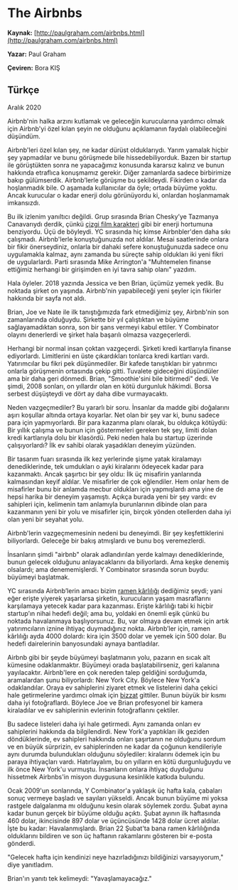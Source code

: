 # The Airbnbs

**Kaynak:** [http://paulgraham.com/airbnbs.html](http://paulgraham.com/airbnbs.html)

**Yazar:** Paul Graham

**Çeviren:** Bora KIŞ

## Türkçe

Aralık 2020 
 
Airbnb'nin halka arzını kutlamak ve geleceğin kurucularına yardımcı olmak için Airbnb'yi özel kılan şeyin ne olduğunu açıklamanın faydalı olabileceğini düşündüm. 

Airbnb'leri özel kılan şey, ne kadar dürüst olduklarıydı. Yarım yamalak hiçbir şey yapmadılar ve bunu görüşmede bile hissedebiliyorduk. Bazen bir startup ile görüştükten sonra ne yapacağımız konusunda kararsız kalırız ve bunun hakkında etraflıca konuşmamız gerekir. Diğer zamanlarda sadece birbirimize bakıp gülümserdik. Airbnb’lerle görüşme bu şekildeydi. Fikirden o kadar da hoşlanmadık bile. O aşamada kullanıcılar da öyle; ortada büyüme yoktu. Ancak kurucular o kadar enerji dolu görünüyordu ki, onlardan hoşlanmamak imkansızdı. 

Bu ilk izlenim yanıltıcı değildi. Grup sırasında Brian Chesky’ye Tazmanya Canavarıydı derdik, çünkü [çizgi film karakteri](https://www.youtube.com/watch?v=StG2u5qfFRg&t=2m27s)  gibi bir enerji hortumuna benziyordu. Üçü de böyleydi. YC sırasında hiç kimse Airbnbler'den daha sıkı çalışmadı. Airbnb'lerle konuştuğunuzda not aldılar. Mesai saatlerinde onlara bir fikir önerseydiniz, onlarla bir dahaki sefere konuştuğunuzda sadece onu uygulamakla kalmaz, aynı zamanda bu süreçte sahip oldukları iki yeni fikri de uygularlardı. Parti sırasında Mike Arrington'a "Muhtemelen finanse ettiğimiz herhangi bir girişimden en iyi tavra sahip olanı" yazdım. 

Hala öyleler. 2018 yazında Jessica ve ben Brian, üçümüz yemek yedik. Bu noktada şirket on yaşında. Airbnb'nin yapabileceği yeni şeyler için fikirler hakkında bir sayfa not aldı. 

Brian, Joe ve Nate ile ilk tanıştığımızda fark etmediğimiz şey, Airbnb'nin son zamanlarında olduğuydu. Şirkette bir yıl çalıştıktan ve büyüme sağlayamadıktan sonra, son bir şans vermeyi kabul ettiler. Y Combinator olayını denerlerdi ve şirket hala başarılı olmazsa vazgeçerlerdi.

Herhangi bir normal insan çoktan vazgeçerdi. Şirketi kredi kartlarıyla finanse ediyorlardı. Limitlerini en üste çıkardıkları tonlarca kredi kartları vardı. Yatırımcılar bu fikri pek düşünmediler. Bir kafede tanıştıkları bir yatırımcı onlarla görüşmenin ortasında çekip gitti. Tuvalete gideceğini düşündüler ama bir daha geri dönmedi. Brian, "Smoothie'sini bile bitirmedi" dedi. Ve şimdi, 2008 sonları, on yıllardır olan en kötü durgunluk hâkimdi. Borsa serbest düşüşteydi ve dört ay daha dibe vurmayacaktı. 

Neden vazgeçmediler? Bu yararlı bir soru. İnsanlar da madde gibi doğalarını aşırı koşullar altında ortaya koyarlar. Net olan bir şey var ki, bunu sadece para için yapmıyorlardı. Bir para kazanma planı olarak, bu oldukça kötüydü: Bir yıllık çalışma ve bunun için göstermeleri gereken tek şey, limiti dolan kredi kartlarıyla dolu bir klasördü. Peki neden hala bu startup üzerinde çalışıyorlardı? İlk ev sahibi olarak yaşadıkları deneyim yüzünden. 

Bir tasarım fuarı sırasında ilk kez yerlerinde şişme yatak kiralamayı denediklerinde, tek umdukları o ayki kiralarını ödeyecek kadar para kazanmaktı. Ancak şaşırtıcı bir şey oldu: İlk üç misafirin yanlarında kalmasından keyif aldılar. Ve misafirler de çok eğlendiler. Hem onlar hem de misafirler bunu bir anlamda mecbur oldukları için yapmışlardı ama yine de hepsi harika bir deneyim yaşamıştı. Açıkça burada yeni bir şey vardı: ev sahipleri için, kelimenin tam anlamıyla burunlarının dibinde olan para kazanmanın yeni bir yolu ve misafirler için, birçok yönden otellerden daha iyi olan yeni bir seyahat yolu. 

Airbnb'lerin vazgeçmemesinin nedeni bu deneyimdi. Bir şey keşfettiklerini biliyorlardı. Geleceğe bir bakış atmışlardı ve bunu boş veremezlerdi. 

İnsanların şimdi "airbnb" olarak adlandırılan yerde kalmayı denediklerinde, bunun gelecek olduğunu anlayacaklarını da biliyorlardı. Ama keşke denemiş olsalardı; ama denememişlerdi. Y Combinator sırasında sorun buydu: büyümeyi başlatmak. 

YC sırasında Airbnb’lerin amacı bizim [ramen kârlılığı](http://paulgraham.com/ramenprofitable.html) dediğimiz şeydi; yani eğer erişte yiyerek yaşarlarsa şirketin, kurucuların yaşam masraflarını karşılamaya yetecek kadar para kazanması. Erişte kârlılığı tabi ki hiçbir startup’ın nihai hedefi değil; ama bu, yoldaki en önemli eşik çünkü bu noktada havalanmaya başlıyorsunuz. Bu, var olmaya devam etmek için artık yatırımcıların iznine ihtiyaç duymadığınız nokta. Airbnb’ler için, ramen kârlılığı ayda 4000 dolardı: kira için 3500 dolar ve yemek için 500 dolar. Bu hedefi dairelerinin banyosundaki aynaya bantladılar.

Airbnb gibi bir şeyde büyümeyi başlatmanın yolu, pazarın en sıcak alt kümesine odaklanmaktır. Büyümeyi orada başlatabilirseniz, geri kalanına yayılacaktır. Airbnb'lere en çok nereden talep geldiğini sorduğumda, aramalardan şunu biliyorlardı: New York City. Böylece New York'a odaklandılar. Oraya ev sahiplerini ziyaret etmek ve listelerini daha çekici hale getirmelerine yardımcı olmak için [bizzat](http://paulgraham.com/say.html) gittiler. Bunun büyük bir kısmı daha iyi fotoğraflardı. Böylece Joe ve Brian profesyonel bir kamera kiraladılar ve ev sahiplerinin evlerinin fotoğraflarını çektiler.

Bu sadece listeleri daha iyi hale getirmedi. Aynı zamanda onları ev sahiplerini hakkında da bilgilendirdi. New York'a yaptıkları ilk geziden döndüklerinde, ev sahipleri hakkında onları şaşırtanın ne olduğunu sordum ve en büyük sürprizin, ev sahiplerinden ne kadar da çoğunun kendileriyle aynı durumda bulundukları olduğunu söylediler: kiralarını ödemek için bu paraya ihtiyaçları vardı. Hatırlayalım, bu on yılların en kötü durgunluğuydu ve ilk önce New York'u vurmuştu. İnsanların onlara ihtiyaç duyduğunu hissetmek Airbnbs'in misyon duygusuna kesinlikle katkıda bulundu.

Ocak 2009'un sonlarında, Y Combinator'a yaklaşık üç hafta kala, çabaları sonuç vermeye başladı ve sayıları yükseldi. Ancak bunun büyüme mi yoksa rastgele dalgalanma mı olduğunu kesin olarak söylemek zordu. Şubat ayına kadar bunun gerçek bir büyüme olduğu açıktı. Şubat ayının ilk haftasında 460 dolar, ikincisinde 897 dolar ve üçüncüsünde 1428 dolar ücret aldılar. İşte bu kadar: Havalanmışlardı. Brian 22 Şubat'ta bana ramen kârlılığında olduklarını bildiren ve son üç haftanın rakamlarını gösteren bir e-posta gönderdi. 

"Gelecek hafta için kendinizi neye hazırladığınızı bildiğinizi varsayıyorum," diye yanıtladım. 

Brian'ın yanıtı tek kelimeydi: "Yavaşlamayacağız."